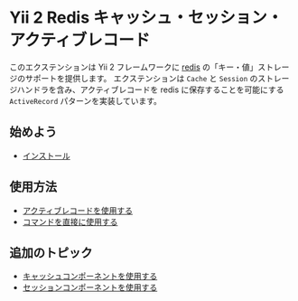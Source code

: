 Yii 2 Redis キャッシュ・セッション・アクティブレコード
======================================================

このエクステンションは Yii 2 フレームワークに [redis](http://redis.io/) の「キー・値」ストレージのサポートを提供します。
エクステンションは `Cache` と `Session` のストレージハンドラを含み、アクティブレコードを redis に保存することを可能にする `ActiveRecord` パターンを実装しています。


始めよう
--------

* [インストール](installation.md)

使用方法
--------

* [アクティブレコードを使用する](usage-ar.md)
* [コマンドを直接に使用する](usage-commands.md)

追加のトピック
-----------------

* [キャッシュコンポーネントを使用する](topics-cache.md)
* [セッションコンポーネントを使用する](topics-session.md)
